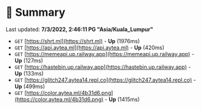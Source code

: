 # 📖 Summary
Last updated: **7/3/2022, 2:46:11 PG "Asia/Kuala_Lumpur"**

- `GET` [https://shrt.ml](https://shrt.ml) - **Up** (1976ms)
- `GET` [https://api.aytea.ml](https://api.aytea.ml) - **Up** (420ms)
- `GET` [https://memeapi.up.railway.app](https://memeapi.up.railway.app) - **Up** (127ms)
- `GET` [https://hastebin.up.railway.app](https://hastebin.up.railway.app) - **Up** (133ms)
- `GET` [https://glitch247.aytea14.repl.co](https://glitch247.aytea14.repl.co) - **Up** (499ms)
- `GET` [https://color.aytea.ml/4b31d6.png](https://color.aytea.ml/4b31d6.png) - **Up** (1415ms)
